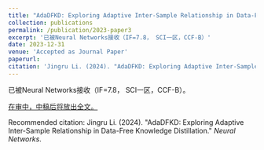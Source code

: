 ```yaml
---
title: "AdaDFKD: Exploring Adaptive Inter-Sample Relationship in Data-Free Knowledge Distillation."
collection: publications
permalink: /publication/2023-paper3
excerpt: '已被Neural Networks接收（IF=7.8， SCI一区，CCF-B）'
date: 2023-12-31
venue: 'Accepted as Journal Paper'
paperurl: 
citation: 'Jingru Li. (2024). "AdaDFKD: Exploring Adaptive Inter-Sample Relationship in Data-Free Knowledge Distillation." <i>Neural Networks</i>.'
---
```

已被Neural Networks接收（IF=7.8， SCI一区，CCF-B）。

[在审中，中稿后将放出全文。]()

Recommended citation: Jingru Li. (2024). "AdaDFKD: Exploring Adaptive Inter-Sample Relationship in Data-Free Knowledge Distillation." <i>Neural Networks</i>.